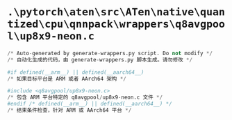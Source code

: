 # `.\pytorch\aten\src\ATen\native\quantized\cpu\qnnpack\wrappers\q8avgpool\up8x9-neon.c`

```py
/* Auto-generated by generate-wrappers.py script. Do not modify */
/* 自动化生成的代码，由 generate-wrappers.py 脚本生成。请勿修改 */

#if defined(__arm__) || defined(__aarch64__)
/* 如果目标平台是 ARM 或者 AArch64 架构 */

#include <q8avgpool/up8x9-neon.c>
/* 包含 ARM 平台特定的 q8avgpool/up8x9-neon.c 文件 */
#endif /* defined(__arm__) || defined(__aarch64__) */
/* 结束条件检查，针对 ARM 或 AArch64 平台 */
```